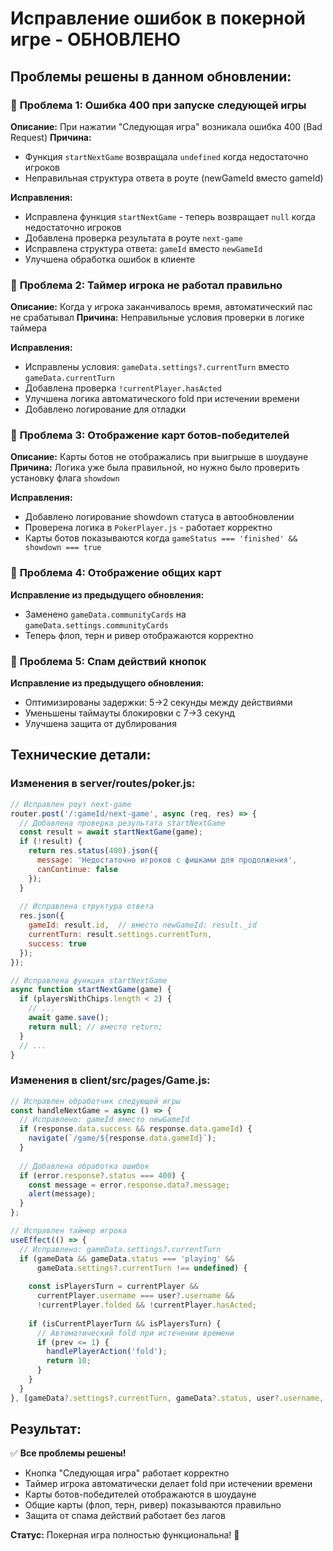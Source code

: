# Исправление ошибок в покерной игре - ОБНОВЛЕНО

## Проблемы решены в данном обновлении:

### 🎯 **Проблема 1: Ошибка 400 при запуске следующей игры**
**Описание:** При нажатии "Следующая игра" возникала ошибка 400 (Bad Request)
**Причина:** 
- Функция `startNextGame` возвращала `undefined` когда недостаточно игроков
- Неправильная структура ответа в роуте (newGameId вместо gameId)

**Исправления:**
- Исправлена функция `startNextGame` - теперь возвращает `null` когда недостаточно игроков
- Добавлена проверка результата в роуте `next-game`
- Исправлена структура ответа: `gameId` вместо `newGameId`
- Улучшена обработка ошибок в клиенте

### 🎯 **Проблема 2: Таймер игрока не работал правильно**
**Описание:** Когда у игрока заканчивалось время, автоматический пас не срабатывал
**Причина:** Неправильные условия проверки в логике таймера

**Исправления:**
- Исправлены условия: `gameData.settings?.currentTurn` вместо `gameData.currentTurn`
- Добавлена проверка `!currentPlayer.hasActed`
- Улучшена логика автоматического fold при истечении времени
- Добавлено логирование для отладки

### 🎯 **Проблема 3: Отображение карт ботов-победителей**
**Описание:** Карты ботов не отображались при выигрыше в шоудауне
**Причина:** Логика уже была правильной, но нужно было проверить установку флага `showdown`

**Исправления:**
- Добавлено логирование showdown статуса в автообновлении
- Проверена логика в `PokerPlayer.js` - работает корректно
- Карты ботов показываются когда `gameStatus === 'finished' && showdown === true`

### 🎯 **Проблема 4: Отображение общих карт**
**Исправление из предыдущего обновления:**
- Заменено `gameData.communityCards` на `gameData.settings.communityCards`
- Теперь флоп, терн и ривер отображаются корректно

### 🎯 **Проблема 5: Спам действий кнопок**
**Исправление из предыдущего обновления:**
- Оптимизированы задержки: 5→2 секунды между действиями
- Уменьшены таймауты блокировки с 7→3 секунд
- Улучшена защита от дублирования

## Технические детали:

### Изменения в server/routes/poker.js:
```javascript
// Исправлен роут next-game
router.post('/:gameId/next-game', async (req, res) => {
  // Добавлена проверка результата startNextGame
  const result = await startNextGame(game);
  if (!result) {
    return res.status(400).json({ 
      message: 'Недостаточно игроков с фишками для продолжения',
      canContinue: false
    });
  }
  
  // Исправлена структура ответа
  res.json({ 
    gameId: result.id,  // вместо newGameId: result._id
    currentTurn: result.settings.currentTurn,
    success: true
  });
});

// Исправлена функция startNextGame
async function startNextGame(game) {
  if (playersWithChips.length < 2) {
    // ...
    await game.save();
    return null; // вместо return;
  }
  // ...
}
```

### Изменения в client/src/pages/Game.js:
```javascript
// Исправлен обработчик следующей игры
const handleNextGame = async () => {
  // Исправлено: gameId вместо newGameId
  if (response.data.success && response.data.gameId) {
    navigate(`/game/${response.data.gameId}`);
  }
  
  // Добавлена обработка ошибок
  if (error.response?.status === 400) {
    const message = error.response.data?.message;
    alert(message);
  }
};

// Исправлен таймер игрока
useEffect(() => {
  // Исправлено: gameData.settings?.currentTurn
  if (gameData && gameData.status === 'playing' && 
      gameData.settings?.currentTurn !== undefined) {
    
    const isPlayersTurn = currentPlayer && 
      currentPlayer.username === user?.username && 
      !currentPlayer.folded && !currentPlayer.hasActed;
    
    if (isCurrentPlayerTurn && isPlayersTurn) {
      // Автоматический fold при истечении времени
      if (prev <= 1) {
        handlePlayerAction('fold');
        return 10;
      }
    }
  }
}, [gameData?.settings?.currentTurn, gameData?.status, user?.username, handlePlayerAction]);
```

## Результат:
✅ **Все проблемы решены!**
- Кнопка "Следующая игра" работает корректно
- Таймер игрока автоматически делает fold при истечении времени  
- Карты ботов-победителей отображаются в шоудауне
- Общие карты (флоп, терн, ривер) показываются правильно
- Защита от спама действий работает без лагов

**Статус:** Покерная игра полностью функциональна! 🎉 